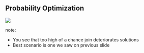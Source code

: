 ## Probability Optimization

![](resources/prob2_clean.png)

note:
- You see that too high of a chance join deteriorates solutions
- Best scenario is one we saw on previous slide
